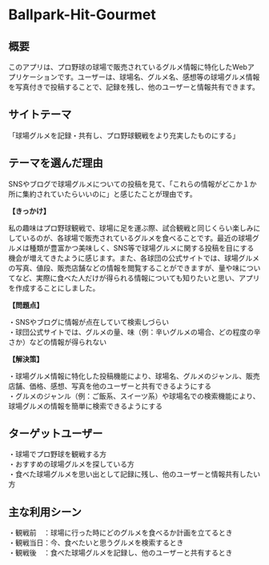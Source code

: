 # Ballpark-Hit-Gourmet

## 概要
このアプリは、プロ野球の球場で販売されているグルメ情報に特化したWebアプリケーションです。ユーザーは、球場名、グルメ名、感想等の球場グルメ情報を写真付きで投稿することで、記録を残し、他のユーザーと情報共有できます。

## サイトテーマ
「球場グルメを記録・共有し、プロ野球観戦をより充実したものにする」

## テーマを選んだ理由
SNSやブログで球場グルメについての投稿を見て、「これらの情報がどこか１か所に集約されていたらいいのに」と感じたことが理由です。

**【きっかけ】**  

私の趣味はプロ野球観戦で、球場に足を運ぶ際、試合観戦と同じくらい楽しみにしているのが、各球場で販売されているグルメを食べることです。最近の球場グルメは種類が豊富かつ美味しく、SNS等で球場グルメに関する投稿を目にする機会が増えてきたように感じます。また、各球団の公式サイトでは、球場グルメの写真、値段、販売店舗などの情報を閲覧することができますが、量や味についてなど、実際に食べた人だけが得られる情報についても知りたいと思い、アプリを作成することにしました。

**【問題点】**  

・SNSやブログに情報が点在していて検索しづらい  
・球団公式サイトでは、グルメの量、味（例：辛いグルメの場合、どの程度の辛さか）などの情報が得られない

**【解決策】**  

・球場グルメ情報に特化した投稿機能により、球場名、グルメのジャンル、販売店舗、価格、感想、写真を他のユーザーと共有できるようにする  
・グルメのジャンル（例：ご飯系、スイーツ系）や球場名での検索機能により、球場グルメの情報を簡単に検索できるようにする

## ターゲットユーザー
・球場でプロ野球を観戦する方  
・おすすめの球場グルメを探している方  
・食べた球場グルメを思い出として記録に残し、他のユーザーと情報共有したい方

## 主な利用シーン
・観戦前　：球場に行った時にどのグルメを食べるか計画を立てるとき   
・観戦当日：今、食べたいと思うグルメを検索するとき  
・観戦後　：食べた球場グルメを記録し、他のユーザーと共有するとき

